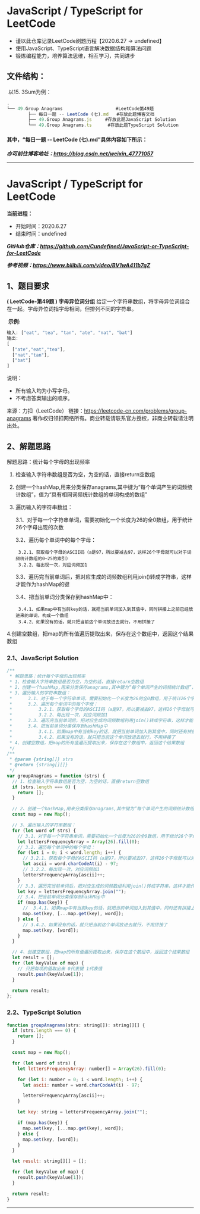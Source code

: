 # **JavaScript / TypeScript for LeetCode** 

- 谨以此仓库记录LeetCode刷题历程【2020.6.27 -> undefined】
- 使用JavaScript、TypeScript语言解决数据结构和算法问题
- 锻炼编程能力，培养算法思维，相互学习，共同进步



## 文件结构：

​	以15. 3Sum为例：

```javascript
.
└── 49.Group Anagrams                    #LeetCode第49题 
        ├── 每日一题 -- LeetCode (七).md   #存放此题博客文档
        ├── 49.Group Anagrams.js  	 #存放此题JavaScript Solution
        └── 49.Group Anagrams.ts 	  #存放此题TypeScript Solution
```



#### 其中，“每日一题 -- LeetCode (七).md”具体内容如下所示：

***亦可前往博客地址：https://blog.csdn.net/weixin_47771057***

------



# JavaScript / TypeScript for LeetCode 

**当前进程：**

 - 开始时间：2020.6.27 
 - 结束时间：undefined

***GitHub仓库：https://github.com/Cundefined/JavaScript-or-TypeScript-for-LeetCode***

***参考视频：https://www.bilibili.com/video/BV1wA411b7qZ***

## 1、题目要求

**( LeetCode-第49题 )  字母异位词分组**
       给定一个字符串数组，将字母异位词组合在一起。字母异位词指字母相同，但排列不同的字符串。


​	  **示例:**

```javascript
输入: ["eat", "tea", "tan", "ate", "nat", "bat"]
输出:
[
  ["ate","eat","tea"],
  ["nat","tan"],
  ["bat"]
]
```

说明：

 - 所有输入均为小写字母。 
 - 不考虑答案输出的顺序。

 来源：力扣（LeetCode）
链接：https://leetcode-cn.com/problems/group-anagrams
著作权归领扣网络所有。商业转载请联系官方授权，非商业转载请注明出处。

## 2、解题思路

解题思路：统计每个字母的出现频率

 1. 检查输入字符串数组是否为空，为空的话，直接return空数组

 2. 创建一个hashMap,用来分类保存anagrams,其中键为“每个单词产生的词频统计数组”，值为“具有相同词频统计数组的单词构成的数组”

 3. 遍历输入的字符串数组：

    3.1、对于每一个字符串单词，需要初始化一个长度为26的全0数组，用于统计26个字母出现的次数

    3.2、遍历每个单词中的每个字母：

    	 3.2.1、获取每个字母的ASCII码（a是97，所以要减去97，这样26个字母就可以对于词频统计数组的0~25的索引）
    	 3.2.2、每出现一次，对应词频加1

     3.3、遍历完当前单词后，把对应生成的词频数组利用join()转成字符串，这样才能作为hashMap的键

    3.4、把当前单词分类保存到hashMap中：

    	 3.4.1、如果map中有当前key的话，就把当前单词加入到其值中，同时拼接上之前已经放进来的单词，构成一个数组
    	 3.4.2、如果没有的话，就只把当前这个单词放进去就行，不用拼接了

 4.创建空数组，把map的所有值遍历提取出来，保存在这个数组中，返回这个结果数组

### 2.1、JavaScript Solution

```javascript
/**
 * 解题思路：统计每个字母的出现频率
 * 1、检查输入字符串数组是否为空，为空的话，直接return空数组
 * 2、创建一个hashMap,用来分类保存anagrams,其中键为“每个单词产生的词频统计数组”，值为“具有相同词频统计数组的单词构成的数组”
 * 3、遍历输入的字符串数组：
 *      3.1、对于每一个字符串单词，需要初始化一个长度为26的全0数组，用于统计26个字母出现的次数
 *      3.2、遍历每个单词中的每个字母：
 *          3.2.1、获取每个字母的ASCII码（a是97，所以要减去97，这样26个字母就可以对于词频统计数组的0~25的索引）
 *          3.2.2、每出现一次，对应词频加1
 *      3.3、遍历完当前单词后，把对应生成的词频数组利用join()转成字符串，这样才能作为hashMap的键
 *      3.4、把当前单词分类保存到hashMap中
 *          3.4.1、如果map中有当前key的话，就把当前单词加入到其值中，同时还有拼接上之前已经放进来的单词，构成一个数组
 *          3.4.2、如果没有的话，就只把当前这个单词放进去就行，不用拼接了
 * 4、创建空数组，把map的所有值遍历提取出来，保存在这个数组中，返回这个结果数组
 */
/**
 * @param {string[]} strs
 * @return {string[][]}
 */
var groupAnagrams = function (strs) {
  // 1、检查输入字符串数组是否为空，为空的话，直接return空数组
  if (strs.length === 0) {
    return [];
  }

  // 2、创建一个hashMap,用来分类保存anagrams,其中键为“每个单词产生的词频统计数组”，值为“具有相同词频统计数组的单词构成的数组”
  const map = new Map();

  // 3、遍历输入的字符串数组：
  for (let word of strs) {
    // 3.1、对于每一个字符串单词，需要初始化一个长度为26的全0数组，用于统计26个字母出现的次数
    let lettersFrequencyArray = Array(26).fill(0);
    // 3.2、遍历每个单词中的每个字母：
    for (let i = 0; i < word.length; i++) {
      // 3.2.1、获取每个字母的ASCII码（a是97，所以要减去97，这样26个字母就可以对于词频统计数组的0~25的索引）
      let ascii = word.charCodeAt(i) - 97;
      // 3.2.2、每出现一次，对应词频加1
      lettersFrequencyArray[ascii]++;
    }
    // 3.3、遍历完当前单词后，把对应生成的词频数组利用join()转成字符串，这样才能作为hashMap的键
    let key = lettersFrequencyArray.join("");
    // 3.4、把当前单词分类保存到hashMap中
    if (map.has(key)) {
      //  3.4.1、如果map中有当前key的话，就把当前单词加入到其值中，同时还有拼接上之前已经放进来的单词，构成一个数组
      map.set(key, [...map.get(key), word]);
    } else {
      // 3.4.2、如果没有的话，就只把当前这个单词放进去就行，不用拼接了
      map.set(key, [word]);
    }
  }

  // 4、创建空数组，把map的所有值遍历提取出来，保存在这个数组中，返回这个结果数组
  let result = [];
  for (let keyValue of map) {
    // 只把每项的值取出来 0代表键 1代表值
    result.push(keyValue[1]);
  }

  return result;
};
```


### 2.2、TypeScript Solution

```javascript
function groupAnagrams(strs: string[]): string[][] {
  if (strs.length === 0) {
    return [];
  }

  const map = new Map();

  for (let word of strs) {
    let lettersFrequencyArray: number[] = Array(26).fill(0);

    for (let i: number = 0; i < word.length; i++) {
      let ascii: number = word.charCodeAt(i) - 97;

      lettersFrequencyArray[ascii]++;
    }

    let key: string = lettersFrequencyArray.join("");

    if (map.has(key)) {
      map.set(key, [...map.get(key), word]);
    } else {
      map.set(key, [word]);
    }
  }

  let result: string[][] = [];

  for (let keyValue of map) {
    result.push(keyValue[1]);
  }

  return result;
}
```

------


